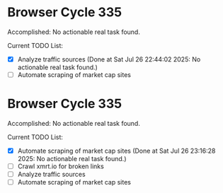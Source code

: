 # Browser Cycle 335

Accomplished: No actionable real task found.

Current TODO List:

- [x] Analyze traffic sources  (Done at Sat Jul 26 22:44:02 2025: No actionable real task found.)
- [ ] Automate scraping of market cap sites

# Browser Cycle 335

Accomplished: No actionable real task found.

Current TODO List:

- [x] Automate scraping of market cap sites  (Done at Sat Jul 26 23:16:28 2025: No actionable real task found.)
- [ ] Crawl xmrt.io for broken links
- [ ] Analyze traffic sources
- [ ] Automate scraping of market cap sites